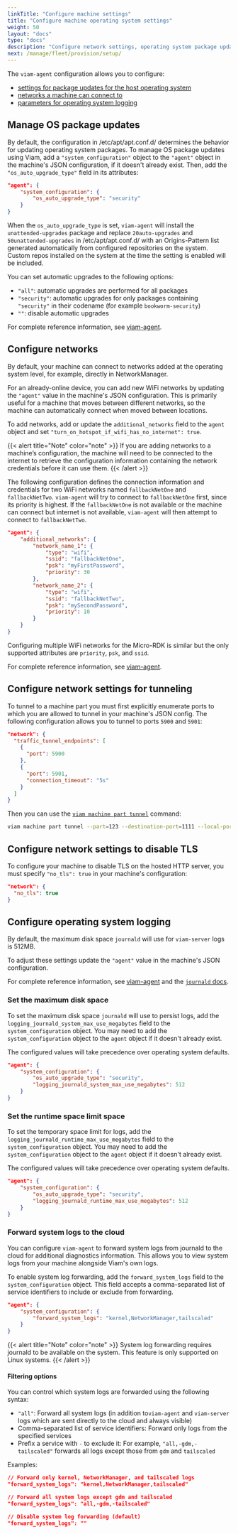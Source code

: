 ```yaml
---
linkTitle: "Configure machine settings"
title: "Configure machine operating system settings"
weight: 50
layout: "docs"
type: "docs"
description: "Configure network settings, operating system package updates and logging defaults."
next: /manage/fleet/provision/setup/
---
```


The `viam-agent` configuration allows you to configure:

- [settings for package updates for the host operating system](#manage-os-package-updates)
- [networks a machine can connect to](#configure-networks)
- [parameters for operating system logging](#configure-operating-system-logging)

## Manage OS package updates

By default, the configuration in <FILE>/etc/apt/apt.conf.d/</FILE> determines the behavior for updating operating system packages.
To manage OS package updates using Viam, add a `"system_configuration"` object to the `"agent"` object in the machine's JSON configuration, if it doesn't already exist.
Then, add the `"os_auto_upgrade_type"` field in its attributes:

```json
"agent": {
    "system_configuration": {
        "os_auto_upgrade_type": "security"
    }
}
```

When the `os_auto_upgrade_type` is set, `viam-agent` will install the `unattended-upgrades` package and replace `20auto-upgrades` and `50unattended-upgrades` in <FILE>/etc/apt/apt.conf.d/</FILE> with an Origins-Pattern list generated automatically from configured repositories on the system.
Custom repos installed on the system at the time the setting is enabled will be included.

You can set automatic upgrades to the following options:

- `"all"`: automatic upgrades are performed for all packages
- `"security"`: automatic upgrades for only packages containing `"security"` in their codename (for example `bookworm-security`)
- `""`: disable automatic upgrades

For complete reference information, see [viam-agent](/manage/reference/viam-agent/#system-configuration).

## Configure networks

By default, your machine can connect to networks added at the operating system level, for example, directly in NetworkManager.

For an already-online device, you can add new WiFi networks by updating the `"agent"` value in the machine's JSON configuration.
This is primarily useful for a machine that moves between different networks, so the machine can automatically connect when moved between locations.

To add networks, add or update the `additional_networks` field to the `agent` object and set `"turn_on_hotspot_if_wifi_has_no_internet": true`.

{{< alert title="Note" color="note" >}}
If you are adding networks to a machine’s configuration, the machine will need to be connected to the internet to retrieve the configuration information containing the network credentials before it can use them.
{{< /alert >}}

The following configuration defines the connection information and credentials for two WiFi networks named `fallbackNetOne` and `fallbackNetTwo`.
`viam-agent` will try to connect to `fallbackNetOne` first, since its priority is highest.
If the `fallbackNetOne` is not available or the machine can connect but internet is not available, `viam-agent` will then attempt to connect to `fallbackNetTwo`.

```json
"agent": {
    "additional_networks": {
        "network_name_1": {
            "type": "wifi",
            "ssid": "fallbackNetOne",
            "psk": "myFirstPassword",
            "priority": 30
        },
        "network_name_2": {
            "type": "wifi",
            "ssid": "fallbackNetTwo",
            "psk": "mySecondPassword",
            "priority": 10
        }
    }
}
```

Configuring multiple WiFi networks for the Micro-RDK is similar but the only supported attributes are `priority`, `psk`, and `ssid`.

For complete reference information, see [viam-agent](/manage/reference/viam-agent/#network_configuration).

## Configure network settings for tunneling

To tunnel to a machine part you must first explicitly enumerate ports to which you are allowed to tunnel in your machine's JSON config.
The following configuration allows you to tunnel to ports `5900` and `5901`:

```json {class="line-numbers linkable-line-numbers"}
"network": {
  "traffic_tunnel_endpoints": [
    {
      "port": 5900
    },
    {
      "port": 5901,
      "connection_timeout": "5s"
    }
  ]
}
```

Then you can use the [`viam machine part tunnel`](https://docs.viam.com/dev/tools/cli/#machines-alias-robots-and-machine) command:

```sh {class="command-line" data-prompt="$" data-output="2-10"}
viam machine part tunnel --part=123 --destination-port=1111 --local-port 5900
```

## Configure network settings to disable TLS

To configure your machine to disable TLS on the hosted HTTP server, you must specify `"no_tls": true` in your machine's configuration:

```json {class="line-numbers linkable-line-numbers"}
"network": {
  "no_tls": true
}
```

## Configure operating system logging

By default, the maximum disk space `journald` will use for `viam-server` logs is 512MB.

To adjust these settings update the `"agent"` value in the machine's JSON configuration.

For complete reference information, see [viam-agent](/manage/reference/viam-agent/#system-configuration) and the [`journald` docs](https://www.freedesktop.org/software/systemd/man/latest/journald.conf.html#SystemMaxUse=).

### Set the maximum disk space

To set the maximum disk space `journald` will use to persist logs, add the `logging_journald_system_max_use_megabytes` field to the `system_configuration` object.
You may need to add the `system_configuration` object to the `agent` object if it doesn't already exist.

The configured values will take precedence over operating system defaults.

```json
"agent": {
    "system_configuration": {
        "os_auto_upgrade_type": "security",
        "logging_journald_system_max_use_megabytes": 512
    }
}
```

### Set the runtime space limit space

To set the temporary space limit for logs, add the `logging_journald_runtime_max_use_megabytes` field to the `system_configuration` object.
You may need to add the `system_configuration` object to the `agent` object if it doesn't already exist.

The configured values will take precedence over operating system defaults.

```json
"agent": {
    "system_configuration": {
        "os_auto_upgrade_type": "security",
        "logging_journald_runtime_max_use_megabytes": 512
    }
}
```

### Forward system logs to the cloud

You can configure `viam-agent` to forward system logs from journald to the cloud for additional diagnostics information.
This allows you to view system logs from your machine alongside Viam's own logs.

To enable system log forwarding, add the `forward_system_logs` field to the `system_configuration` object. This field accepts a comma-separated list of service identifiers to include or exclude from forwarding.

```json
"agent": {
    "system_configuration": {
        "forward_system_logs": "kernel,NetworkManager,tailscaled"
    }
}
```

{{< alert title="Note" color="note" >}}
System log forwarding requires journald to be available on the system. This feature is only supported on Linux systems.
{{< /alert >}}

#### Filtering options

You can control which system logs are forwarded using the following syntax:

- `"all"`: Forward all system logs (in addition to`viam-agent` and `viam-server` logs which are sent directly to the cloud and always visible)
- Comma-separated list of service identifiers: Forward only logs from the specified services
- Prefix a service with `-` to exclude it: For example, `"all,-gdm,-tailscaled"` forwards all logs except those from `gdm` and `tailscaled`

Examples:

```json
// Forward only kernel, NetworkManager, and tailscaled logs
"forward_system_logs": "kernel,NetworkManager,tailscaled"

// Forward all system logs except gdm and tailscaled
"forward_system_logs": "all,-gdm,-tailscaled"

// Disable system log forwarding (default)
"forward_system_logs": ""
```
